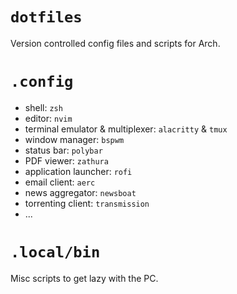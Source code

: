 # `dotfiles`

Version controlled config files and scripts for Arch.

# `.config`

- shell: `zsh`
- editor: `nvim`
- terminal emulator & multiplexer: `alacritty` & `tmux`
- window manager: `bspwm`
- status bar: `polybar`
- PDF viewer: `zathura`
- application launcher: `rofi`
- email client: `aerc`
- news aggregator: `newsboat`
- torrenting client: `transmission`
- ...

# `.local/bin`

Misc scripts to get lazy with the PC.
